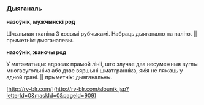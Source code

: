 ### Дыяганаль
**назоўнік, мужчынскі род**

Шчыльная тканіна З косымі рубчыкамі. Набраць дыяганалю на паліто. || прыметнік: дыяганалевы.

**назоўнік, жаночы род**

У матэматыцы: адрэзак прамой лініі, што злучае два несумежныя вуглы многавугольніка або дзве вяршыні шматгранніка, якія не ляжаць у адной грані. || прыметнік: дыяганальны.

<a rel="author">[http://rv-blr.com/](http://rv-blr.com/slounik.jsp?letterId=0&maskId=0&pageId=909)</a>
